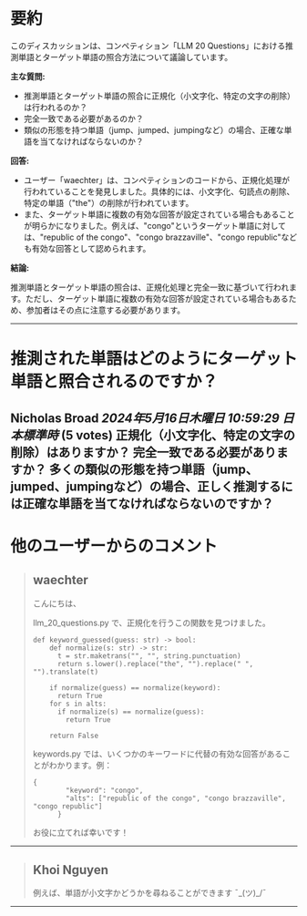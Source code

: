 # 要約 
このディスカッションは、コンペティション「LLM 20 Questions」における推測単語とターゲット単語の照合方法について議論しています。

**主な質問:**

* 推測単語とターゲット単語の照合に正規化（小文字化、特定の文字の削除）は行われるのか？
* 完全一致である必要があるのか？
* 類似の形態を持つ単語（jump、jumped、jumpingなど）の場合、正確な単語を当てなければならないのか？

**回答:**

* ユーザー「waechter」は、コンペティションのコードから、正規化処理が行われていることを発見しました。具体的には、小文字化、句読点の削除、特定の単語（"the"）の削除が行われています。
* また、ターゲット単語に複数の有効な回答が設定されている場合もあることが明らかになりました。例えば、"congo"というターゲット単語に対しては、"republic of the congo"、"congo brazzaville"、"congo republic"なども有効な回答として認められます。

**結論:**

推測単語とターゲット単語の照合は、正規化処理と完全一致に基づいて行われます。ただし、ターゲット単語に複数の有効な回答が設定されている場合もあるため、参加者はその点に注意する必要があります。


---
# 推測された単語はどのようにターゲット単語と照合されるのですか？
**Nicholas Broad** *2024年5月16日木曜日 10:59:29 日本標準時* (5 votes)
正規化（小文字化、特定の文字の削除）はありますか？
完全一致である必要がありますか？
多くの類似の形態を持つ単語（jump、jumped、jumpingなど）の場合、正しく推測するには正確な単語を当てなければならないのですか？
---
# 他のユーザーからのコメント
> ## waechter
> 
> こんにちは、
> 
> llm_20_questions.py で、正規化を行うこの関数を見つけました。
> 
> ```
> def keyword_guessed(guess: str) -> bool:
>     def normalize(s: str) -> str:
>       t = str.maketrans("", "", string.punctuation)
>       return s.lower().replace("the", "").replace(" ", "").translate(t)
> 
>     if normalize(guess) == normalize(keyword):
>       return True
>     for s in alts:
>       if normalize(s) == normalize(guess):
>         return True
> 
>     return False
> 
> ```
> 
> keywords.py では、いくつかのキーワードに代替の有効な回答があることがわかります。例：
> 
> ```
> {
>         "keyword": "congo",
>         "alts": ["republic of the congo", "congo brazzaville", "congo republic"]
>       }
> 
> ```
> 
> お役に立てれば幸いです！
> 
> 
> 
---
> ## Khoi Nguyen
> 
> 例えば、単語が小文字かどうかを尋ねることができます ¯\_(ツ)_/¯
> 
> 
> 
--- 

